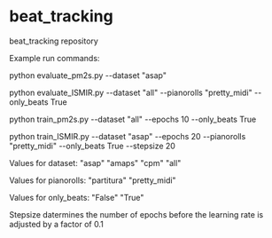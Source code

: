 # beat_tracking
beat_tracking repository

Example run commands:

python evaluate_pm2s.py --dataset "asap"

python evaluate_ISMIR.py --dataset "all" --pianorolls "pretty_midi" --only_beats True

python train_pm2s.py --dataset "all" --epochs 10 --only_beats True

python train_ISMIR.py --dataset "asap" --epochs 20 --pianorolls "pretty_midi" --only_beats True --stepsize 20

Values for dataset:
"asap" "amaps" "cpm" "all"

Values for pianorolls: "partitura" "pretty_midi"

Values for only_beats: "False" "True"

Stepsize datermines the number of epochs before the learning rate is adjusted by a factor of 0.1